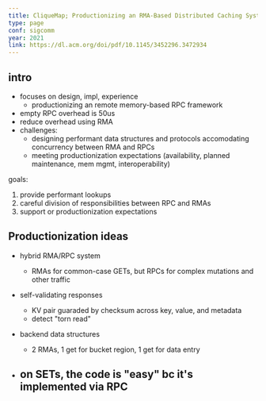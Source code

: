 ```yaml
---
title: CliqueMap; Productionizing an RMA-Based Distributed Caching System
type: page
conf: sigcomm
year: 2021
link: https://dl.acm.org/doi/pdf/10.1145/3452296.3472934
---
```



## intro

- focuses on design, impl, experience
  - productionizing an remote memory-based RPC framework
- empty RPC overhead is 50us
- reduce overhead using RMA
- challenges:
  - designing performant data structures and protocols accomodating concurrency between RMA and RPCs
  - meeting productionization expectations (availability, planned maintenance, mem mgmt, interoperability)

goals:

1. provide performant lookups
2. careful division of responsibilities between RPC and RMAs
3. support or productionization expectations


## Productionization ideas

- hybrid RMA/RPC system
  - RMAs for common-case GETs, but RPCs for complex mutations and other traffic

- self-validating responses
  - KV pair guaraded by checksum across key, value, and metadata
  - detect "torn read"
- backend data structures
  - 2 RMAs, 1 get for bucket region, 1 get for data entry

- on SETs, the code is "easy" bc it's implemented via RPC
  - 



